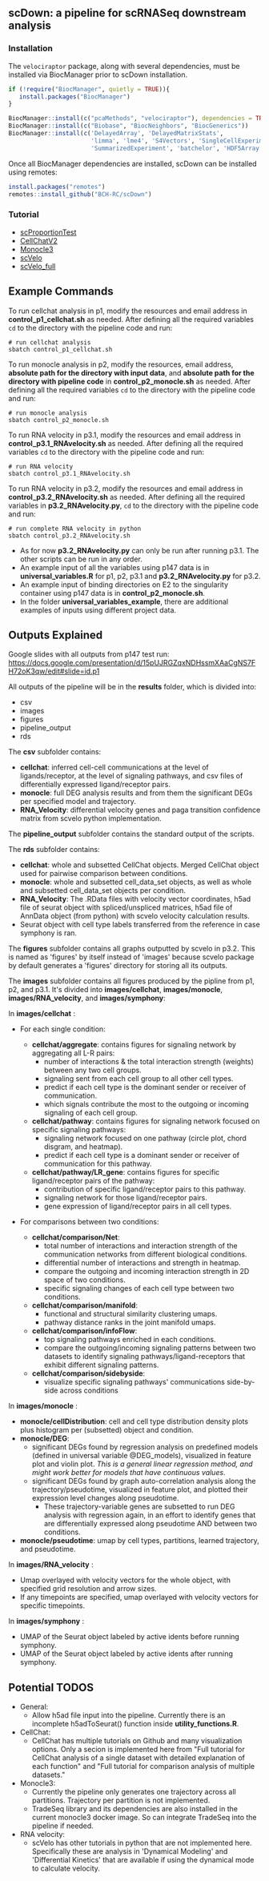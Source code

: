 ## scDown: a pipeline for scRNASeq downstream analysis

### Installation
The `velociraptor` package, along with several dependencies, must be installed via BiocManager prior to scDown installation. 
```r
if (!require("BiocManager", quietly = TRUE)){
   install.packages("BiocManager")
}

BiocManager::install(c("pcaMethods", "velociraptor"), dependencies = TRUE)
BiocManager::install(c("Biobase", "BiocNeighbors", "BiocGenerics"))
BiocManager::install(c('DelayedArray', 'DelayedMatrixStats',
                       'limma', 'lme4', 'S4Vectors', 'SingleCellExperiment',
                       'SummarizedExperiment', 'batchelor', 'HDF5Array','terra', 'ggrastr'))
```

Once all BiocManager dependencies are installed, scDown can be installed using remotes: 
```r
install.packages("remotes")
remotes::install_github("BCH-RC/scDown")
```


### Tutorial 

- [scProportionTest](https://html-preview.github.io/?url=https://github.com/BCH-RC/scDown/blob/main/vignettes/scProportionTest.html)
- [CellChatV2](https://html-preview.github.io/?url=https://github.com/BCH-RC/scDown/blob/main/vignettes/scDown_CellChatV2.html)
- [Monocle3](https://html-preview.github.io/?url=https://github.com/BCH-RC/scDown/blob/main/vignettes/scDown_monocle.html)
- [scVelo](https://html-preview.github.io/?url=https://github.com/BCH-RC/scDown/blob/main/vignettes/run_scvelo.html)
- [scVelo_full](https://html-preview.github.io/?url=https://github.com/BCH-RC/scDown/blob/main/vignettes/run_scvelo_full.html)


## Example Commands

To run cellchat analysis in p1, modify the resources and email address in **control_p1_cellchat.sh** as needed. After defining all the required variables `cd` to the directory with the pipeline code and run:
```
# run cellchat analysis
sbatch control_p1_cellchat.sh
```

To run monocle analysis in p2, modify the resources, email address, **absolute path for the directory with input data**, and **absolute path for the directory with pipeline code** in **control_p2_monocle.sh** as needed. After defining all the required variables `cd` to the directory with the pipeline code and run:
```
# run monocle analysis
sbatch control_p2_monocle.sh
```

To run RNA velocity in p3.1, modify the resources and email address in **control_p3.1_RNAvelocity.sh** as needed. After defining all the required variables `cd` to the directory with the pipeline code and run:
```
# run RNA velocity
sbatch control_p3.1_RNAvelocity.sh
```

To run RNA velocity in p3.2, modify the resources and email address in **control_p3.2_RNAvelocity.sh** as needed. After defining all the required variables in **p3.2_RNAvelocity.py**, `cd` to the directory with the pipeline code and run:
```
# run complete RNA velocity in python
sbatch control_p3.2_RNAvelocity.sh
```

- As for now **p3.2_RNAvelocity.py** can only be run after running p3.1. The other scripts can be run in any order.
- An example input of all the variables using p147 data is in **universal_variables.R** for p1, p2, p3.1 and **p3.2_RNAvelocity.py** for p3.2.
- An example input of binding directories on E2 to the singularity container using p147 data is in **control_p2_monocle.sh**.
- In the folder **universal_variables_example**, there are additional examples of inputs using different project data.

## Outputs Explained

Google slides with all outputs from p147 test run: https://docs.google.com/presentation/d/15pUJRGZqxNDHssmXAaCgNS7FH72oK3qw/edit#slide=id.p1

All outputs of the pipeline will be in the **results** folder, which is divided into:
- csv
- images
- figures
- pipeline_output
- rds

The **csv** subfolder contains:
- **cellchat**: inferred cell-cell communications at the level of ligands/receptor, at the level of signaling pathways, and csv files of differentially expressed ligand/receptor pairs.
- **monocle**: full DEG analysis results and from them the significant DEGs per specified model and trajectory.
- **RNA_Velocity**: differential velocity genes and paga transition confidence matrix from scvelo python implementation.

The **pipeline_output** subfolder contains the standard output of the scripts.

The **rds** subfolder contains:
- **cellchat**: whole and subsetted CellChat objects. Merged CellChat object used for pairwise comparison between conditions.
- **monocle**: whole and subsetted cell_data_set objects, as well as whole and subsetted cell_data_set objects per condition.
- **RNA_Velocity**: The .RData files with velocity vector coordinates, h5ad file of seurat object with spliced/unspliced matrices, h5ad file of AnnData object (from python) with scvelo velocity calculation results.
- Seurat object with cell type labels transferred from the reference in case symphony is ran.

The **figures** subfolder contains all graphs outputted by scvelo in p3.2. This is named as 'figures' by itself instead of 'images' because scvelo package by default generates a 'figures' directory for storing all its outputs.

The **images** subfolder contains all figures produced by the pipline from p1, p2, and p3.1. It's divided into **images/cellchat**, **images/monocle**, **images/RNA_velocity**, and **images/symphony**:

In **images/cellchat** :
- For each single condition:
    - **cellchat/aggregate**: contains figures for signaling network by aggregating all L-R pairs:
        - number of interactions & the total interaction strength (weights) between any two cell groups.
        - signaling sent from each cell group to all other cell types.
        - predict if each cell type is the dominant sender or receiver of communication.
        - which signals contribute the most to the outgoing or incoming signaling of each cell group.
    - **cellchat/pathway**: contains figures for signaling network focused on specific signaling pathways:
        - signaling network focused on one pathway (circle plot, chord disgram, and heatmap).
        - predict if each cell type is a dominant sender or receiver of communication for this pathway.
    - **cellchat/pathway/LR_gene**: contains figures for specific ligand/receptor pairs of the pathway:
        - contribution of specific ligand/receptor pairs to this pathway.
        - signaling network for those ligand/receptor pairs.
        - gene expression of ligand/receptor pairs in all cell types.

- For comparisons between two conditions:
    - **cellchat/comparison/Net**:
        - total number of interactions and interaction strength of the communication networks from different biological conditions.
        - differential number of interactions and strength in heatmap.
        - compare the outgoing and incoming interaction strength in 2D space of two conditions.
        - specific signaling changes of each cell type between two conditions.
    - **cellchat/comparison/manifold**: 
        - functional and structural similarity clustering umaps.
        - pathway distance ranks in the joint manifold umaps.
    - **cellchat/comparison/infoFlow**: 
        - top signaling pathways enriched in each conditions.
        - compare the outgoing/incoming signaling patterns between two datasets to identify signaling pathways/ligand-receptors that exhibit different signaling patterns.
    - **cellchat/comparison/sidebyside**: 
        - visualize specific signaling pathways' communications side-by-side across conditions

In **images/monocle** :
- **monocle/cellDistribution**: cell and cell type distribution density plots plus histogram per (subsetted) object and condition.
- **monocle/DEG**: 
    - significant DEGs found by regression analysis on predefined models (defined in universal variable @DEG_models), visualized in feature plot and violin plot. _This is a general linear regression method, and might work better for models that have continuous values_.
    - significant DEGs found by graph auto-correlation analysis along the trajectory/pseudotime, visualized in feature plot, and plotted their expression level changes along pseudotime.
        - These trajectory-variable genes are subsetted to run DEG analysis with regression again, in an effort to identify genes that are differentially expressed along pseudotime AND between two conditions.
- **monocle/pseudotime**: umap by cell types, partitions, learned trajectory, and pseudotime.

In **images/RNA_velocity** :
- Umap overlayed with velocity vectors for the whole object, with specified grid resolution and arrow sizes.
- If any timepoints are specified, umap overlayed with velocity vectors for specific timepoints.

In **images/symphony** :
- UMAP of the Seurat object labeled by active idents before running symphony.
- UMAP of the Seurat object labeled by active idents after running symphony.

## Potential TODOS

- General:
    - Allow h5ad file input into the pipeline. Currently there is an incomplete h5adToSeurat() function inside **utility_functions.R**.
- CellChat: 
    - CellChat has multiple tutorials on Github and many visualization options. Only a secion is implemented here from "Full tutorial for CellChat analysis of a single dataset with detailed explanation of each function" and "Full tutorial for comparison analysis of multiple datasets."
- Monocle3: 
    - Currently the pipeline only generates one trajectory across all partitions. Trajectory per partition is not implemented.
    - TradeSeq library and its dependencies are also installed in the current monocle3 docker image. So can integrate TradeSeq into the pipeline if needed.
- RNA velocity: 
    - scVelo has other tutorials in python that are not implemented here. Specifically these are analysis in 'Dynamical Modeling' and 'Differential Kinetics' that are available if using the dynamical mode to calculate velocity.
